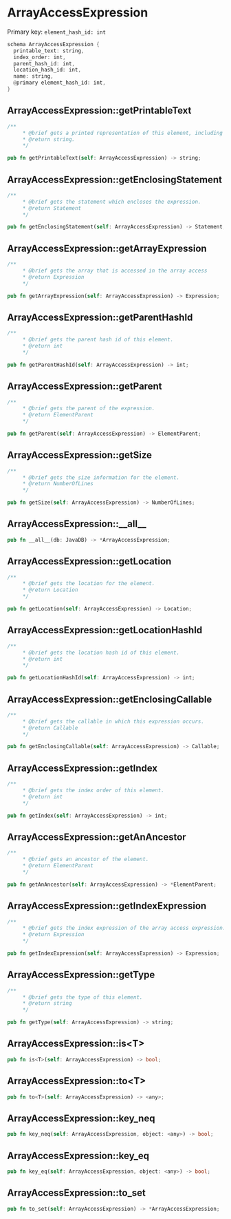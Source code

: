 # ArrayAccessExpression

Primary key: `element_hash_id: int`

```rust
schema ArrayAccessExpression {
  printable_text: string,
  index_order: int,
  parent_hash_id: int,
  location_hash_id: int,
  name: string,
  @primary element_hash_id: int,
}
```
## ArrayAccessExpression::getPrintableText

```rust
/**
     * @brief gets a printed representation of this element, including its structure where applicable.
     * @return string.
     */
```
```rust
pub fn getPrintableText(self: ArrayAccessExpression) -> string;
```
## ArrayAccessExpression::getEnclosingStatement

```rust
/**
     * @brief gets the statement which encloses the expression.
     * @return Statement 
     */
```
```rust
pub fn getEnclosingStatement(self: ArrayAccessExpression) -> Statement;
```
## ArrayAccessExpression::getArrayExpression

```rust
/**
     * @brief gets the array that is accessed in the array access
     * @return Expression 
     */
```
```rust
pub fn getArrayExpression(self: ArrayAccessExpression) -> Expression;
```
## ArrayAccessExpression::getParentHashId

```rust
/**
     * @brief gets the parent hash id of this element.
     * @return int
     */
```
```rust
pub fn getParentHashId(self: ArrayAccessExpression) -> int;
```
## ArrayAccessExpression::getParent

```rust
/**
     * @brief gets the parent of the expression.
     * @return ElementParent 
     */
```
```rust
pub fn getParent(self: ArrayAccessExpression) -> ElementParent;
```
## ArrayAccessExpression::getSize

```rust
/**
     * @brief gets the size information for the element.
     * @return NumberOfLines
     */
```
```rust
pub fn getSize(self: ArrayAccessExpression) -> NumberOfLines;
```
## ArrayAccessExpression::\_\_all\_\_

```rust
pub fn __all__(db: JavaDB) -> *ArrayAccessExpression;
```
## ArrayAccessExpression::getLocation

```rust
/**
     * @brief gets the location for the element.
     * @return Location
     */
```
```rust
pub fn getLocation(self: ArrayAccessExpression) -> Location;
```
## ArrayAccessExpression::getLocationHashId

```rust
/**
     * @brief gets the location hash id of this element.
     * @return int
     */
```
```rust
pub fn getLocationHashId(self: ArrayAccessExpression) -> int;
```
## ArrayAccessExpression::getEnclosingCallable

```rust
/**
     * @brief gets the callable in which this expression occurs.
     * @return Callable 
     */
```
```rust
pub fn getEnclosingCallable(self: ArrayAccessExpression) -> Callable;
```
## ArrayAccessExpression::getIndex

```rust
/**
     * @brief gets the index order of this element.
     * @return int
     */
```
```rust
pub fn getIndex(self: ArrayAccessExpression) -> int;
```
## ArrayAccessExpression::getAnAncestor

```rust
/**
     * @brief gets an ancestor of the element.
     * @return ElementParent 
     */
```
```rust
pub fn getAnAncestor(self: ArrayAccessExpression) -> *ElementParent;
```
## ArrayAccessExpression::getIndexExpression

```rust
/**
     * @brief gets the index expression of the array access expression.
     * @return Expression 
     */
```
```rust
pub fn getIndexExpression(self: ArrayAccessExpression) -> Expression;
```
## ArrayAccessExpression::getType

```rust
/**
     * @brief gets the type of this element.
     * @return string
     */
```
```rust
pub fn getType(self: ArrayAccessExpression) -> string;
```
## ArrayAccessExpression::is\<T\>

```rust
pub fn is<T>(self: ArrayAccessExpression) -> bool;
```
## ArrayAccessExpression::to\<T\>

```rust
pub fn to<T>(self: ArrayAccessExpression) -> <any>;
```
## ArrayAccessExpression::key\_neq

```rust
pub fn key_neq(self: ArrayAccessExpression, object: <any>) -> bool;
```
## ArrayAccessExpression::key\_eq

```rust
pub fn key_eq(self: ArrayAccessExpression, object: <any>) -> bool;
```
## ArrayAccessExpression::to\_set

```rust
pub fn to_set(self: ArrayAccessExpression) -> *ArrayAccessExpression;
```
